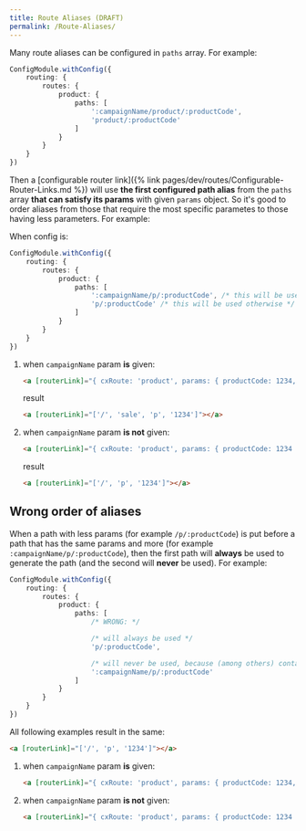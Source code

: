 ```yaml
---
title: Route Aliases (DRAFT)
permalink: /Route-Aliases/
---
```


Many route aliases can be configured in `paths` array. For example:

```typescript
ConfigModule.withConfig({
    routing: {
        routes: {
            product: {
                paths: [
                    ':campaignName/product/:productCode',
                    'product/:productCode'
                ]
            }
        }
    }
})
```

Then a [configurable router link]({% link pages/dev/routes/Configurable-Router-Links.md %}) will use **the first configured path alias** from the `paths` array **that can satisfy its params** with given `params` object. So it's good to order aliases from those that require the most specific parametes to those having less parameters. For example:

When config is:

```typescript
ConfigModule.withConfig({
    routing: {
        routes: {
            product: {
                paths: [
                    ':campaignName/p/:productCode', /* this will be used when `campaignName` param is given */
                    'p/:productCode' /* this will be used otherwise */
                ]
            }
        }
    }
})
```

1. when `campaignName` param **is** given:

    ```html
    <a [routerLink]="{ cxRoute: 'product', params: { productCode: 1234, campaignName: 'sale' } } | cxUrl"></a>
    ```

    result

    ```html
    <a [routerLink]="['/', 'sale', 'p', '1234']"></a>
    ```

2. when `campaignName` param **is not** given:

    ```html
    <a [routerLink]="{ cxRoute: 'product', params: { productCode: 1234 } } | cxUrl"></a>
    ```

    result

    ```html
    <a [routerLink]="['/', 'p', '1234']"></a>
    ```

## Wrong order of aliases

When a path with less params (for example `/p/:productCode`) is put before a path that has the same params and more (for example `:campaignName/p/:productCode`), then the first path will **always** be used to generate the path (and the second will **never** be used). For example:

```typescript
ConfigModule.withConfig({
    routing: {
        routes: {
            product: {
                paths: [
                    /* WRONG: */

                    /* will always be used */
                    'p/:productCode', 

                    /* will never be used, because (among others) contains the same params as above */
                    ':campaignName/p/:productCode'
                ]
            }
        }
    }
})
```

All following examples result in the same:

```html
<a [routerLink]="['/', 'p', '1234']"></a>
```

 1. when `campaignName` param **is** given:
 
     ```html
     <a [routerLink]="{ cxRoute: 'product', params: { productCode: 1234, campaignName: 'sale' } } | cxUrl"></a>
     ```

 2. when `campaignName` param **is not** given:

     ```html
     <a [routerLink]="{ cxRoute: 'product', params: { productCode: 1234 } } | cxUrl"></a>
     ```
